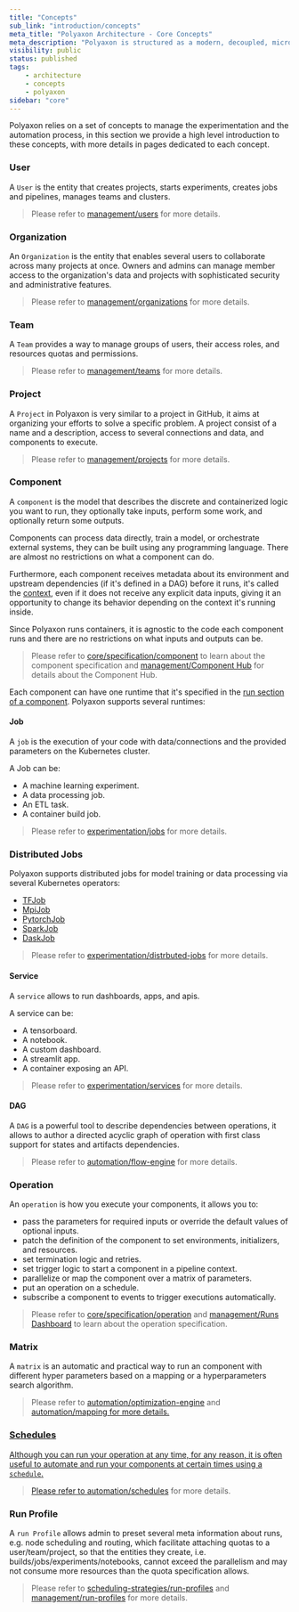 ```yaml
---
title: "Concepts"
sub_link: "introduction/concepts"
meta_title: "Polyaxon Architecture - Core Concepts"
meta_description: "Polyaxon is structured as a modern, decoupled, micro-services oriented platform. Discover how things fit together at Polyaxon."
visibility: public
status: published
tags:
    - architecture
    - concepts
    - polyaxon
sidebar: "core"
---
```


Polyaxon relies on a set of concepts to manage the experimentation and the automation process,
in this section we provide a high level introduction to these concepts,
with more details in pages dedicated to each concept.


### User

A `User` is the entity that creates projects, starts experiments, creates jobs and pipelines, manages teams and clusters.

<blockquote class="light">Please refer to <a href="/docs/management/ui/users/">management/users</a> for more details.</blockquote>

### Organization

An `Organization` is the entity that enables several users to collaborate across many projects at once.
Owners and admins can manage member access to the organization's data and projects with sophisticated security and administrative features.

<blockquote class="light">Please refer to <a href="/docs/management/ui/organizations/">management/organizations</a> for more details.</blockquote>

### Team

A `Team` provides a way to manage groups of users, their access roles, and resources quotas and permissions.

<blockquote class="light">Please refer to <a href="/docs/management/ui/teams/">management/teams</a> for more details.</blockquote>

### Project

A `Project` in Polyaxon is very similar to a project in GitHub,
it aims at organizing your efforts to solve a specific problem.
A project consist of a name and a description, access to several connections and data, and components to execute.

<blockquote class="light">Please refer to <a href="/docs/management/ui/projects/">management/projects</a> for more details.</blockquote>

### Component

A `component` is the model that describes the discrete and containerized logic you want to run, 
they optionally take inputs, perform some work, and optionally return some outputs.

Components can process data directly, train a model, or orchestrate external systems, they can be built using any programming language. 
There are almost no restrictions on what a component can do.

Furthermore, each component receives metadata about its environment and upstream dependencies (if it's defined in a DAG) before it runs, 
it's called the [context](/docs/core/specification/context/), even if it does not receive any explicit data inputs, 
giving it an opportunity to change its behavior depending on the context it's running inside.

Since Polyaxon runs containers, it is agnostic to the code each component runs and there are no restrictions on what inputs and outputs can be.

<blockquote class="light">Please refer to <a href="/docs/core/specification/component/">core/specification/component</a> 
to learn about the component specification and <a href="/docs/management/component-hub/">management/Component Hub</a> for details about the Component Hub.</blockquote>

Each component can have one runtime that it's specified in the [run section of a component](/docs/core/specification/component/#run).
Polyaxon supports several runtimes:


#### Job

A `job` is the execution of your code with data/connections and the provided parameters on the Kubernetes cluster.

A Job can be:
 
 * A machine learning experiment.
 * A data processing job.
 * An ETL task.
 * A container build job.

<blockquote class="light">Please refer to <a href="/docs/experimentation/jobs/">experimentation/jobs</a> for more details.
</blockquote>

### Distributed Jobs

Polyaxon supports distributed jobs for model training or data processing via several Kubernetes operators:

 * [TFJob](/docs/experimentation/distributed/tf-jobs/)
 * [MpiJob](/docs/experimentation/distributed/mpi-jobs/)
 * [PytorchJob](/docs/experimentation/distributed/pytorch-jobs/)
 * [SparkJob](/docs/experimentation/distributed/spark-jobs/)
 * [DaskJob](/docs/experimentation/distributed/dask-jobs/)

<blockquote class="light">Please refer to <a href="/docs/experimentation/distributed/">experimentation/distrbuted-jobs</a> for more details.</blockquote>

#### Service

A `service` allows to run dashboards, apps, and apis.

A service can be:
 
 * A tensorboard.
 * A notebook.
 * A custom dashboard.
 * A streamlit app.
 * A container exposing an API.

<blockquote class="light">Please refer to <a href="/docs/experimentation/services">experimentation/services</a> for more details.</blockquote>

#### DAG

A `DAG` is a powerful tool to describe dependencies between operations, 
it allows to author a directed acyclic graph of operation with first class support for states and artifacts dependencies.

<blockquote class="light">Please refer to <a href="/docs/automation/flow-engine/">automation/flow-engine</a> for more details.</blockquote>


### Operation

An `operation` is how you execute your components, it allows you to:
 
 * pass the parameters for required inputs or override the default values of optional inputs.
 * patch the definition of the component to set environments, initializers, and resources.
 * set termination logic and retries.
 * set trigger logic to start a component in a pipeline context.
 * parallelize or map the component over a matrix of parameters.
 * put an operation on a schedule.
 * subscribe a component to events to trigger executions automatically.

<blockquote class="light">
Please refer to <a href="/docs/core/specification/operations/">core/specification/operation</a> and <a href="/docs/management/runs-dashboard/">management/Runs Dashboard</a> to learn about the operation specification.
</blockquote>

 
### Matrix

A `matrix` is an automatic and practical way to run an component with different hyper parameters based on a mapping or a hyperparameters search algorithm.


<blockquote class="light">
Please refer to <a href="/docs/automation/optimization-engine/">automation/optimization-engine</a> and <a href="/docs/automation/mapping/">automation/mapping</> for more details.
</blockquote>


### Schedules

Although you can run your operation at any time, for any reason, it is often useful to automate and run your components at certain times using a `schedule`. 

<blockquote class="light">Please refer to <a href="/docs/automation/optimization-engine/">automation/schedules</a> for more details.</blockquote>


### Run Profile

A `run Profile` allows admin to preset several meta information about runs, e.g. node scheduling and routing, which facilitate attaching quotas to a user/team/project, 
so that the entities they create, i.e. builds/jobs/experiments/notebooks, cannot exceed the parallelism and may not consume more 
resources than the quota specification allows.

<blockquote class="light">Please refer to <a href="/docs/core/scheduling-strategies/run-profiles/">scheduling-strategies/run-profiles</a> and <a href="/docs/management/ui/run-profiles/">management/run-profiles</a> for more details.</blockquote>
